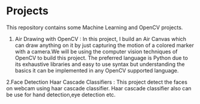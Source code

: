 # Projects
This repository contains some Machine Learning and OpenCV projects.

1. Air Drawing with OpenCV :
In this project, I build an Air Canvas which can draw anything on it by just capturing the motion of a colored marker with a camera.We will be using                                the computer vision techniques of OpenCV to build this project. The preferred language is Python due to its exhaustive libraries and easy to use                                    syntax but understanding the basics it can be implemented in any OpenCV supported language.

2.Face Detection Haar Cascade Classifiers : This project detect the faces on webcam using haar cascade classifier. Haar cascade classifier also can be use for hand detection,eye
detection etc.
